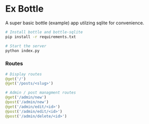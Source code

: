 # Ex Bottle

A super basic bottle (example) app utilzing sqlite for convenience.

```bash
# Install bottle and bottle-sqlite
pip install -r requirements.txt

# Start the server
python index.py
```

### Routes

```python
# Display routes
@get('/')
@get('/posts/<slug>')

# Admin / post managment routes
@get('/admin/new')
@post('/admin/new')
@get('/admin/edit/<id>')
@post('/admin/edit/<id>')
@post('/admin/delete/<id>')
```